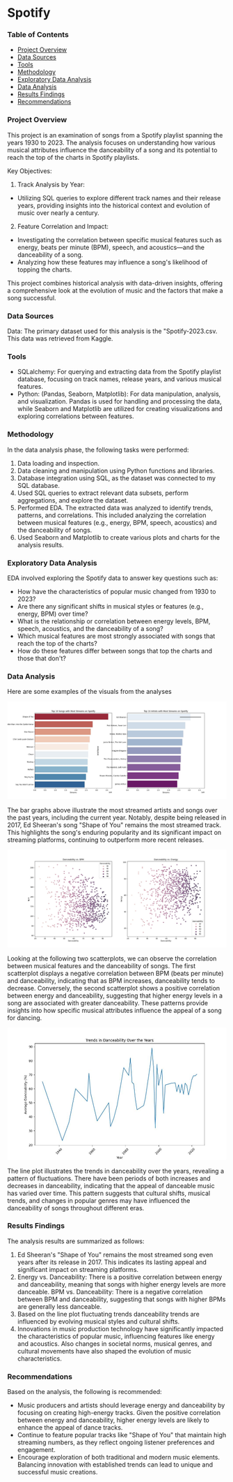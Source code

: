 # Spotify

### Table of Contents 

- [Project Overview](#project-overview)
- [Data Sources ](#data-sources)
- [Tools](#tools)
- [Methodology](#methodology)
- [Exploratory Data Analysis](#exploratory-data-analysis)
- [Data Analysis](#data-analysis) 
- [Results Findings](#results-findings)
- [Recommendations](#recommendations)

### Project Overview 

This project is an examination of songs from a Spotify playlist spanning the years 1930 to 2023. The analysis focuses on understanding how various musical attributes influence the danceability of a song and its potential to reach the top of the charts in Spotify playlists.

Key Objectives:

1. Track Analysis by Year:

 - Utilizing SQL queries to explore different track names and their release years, providing insights into the historical context and evolution of music over nearly a century.

2. Feature Correlation and Impact:

 - Investigating the correlation between specific musical features such as energy, beats per minute (BPM), speech, and acoustics—and the danceability of a song.
 - Analyzing how these features may influence a song's likelihood of topping the charts.
  
This project combines historical analysis with data-driven insights, offering a comprehensive look at the evolution of music and the factors that make a song successful.

### Data Sources 

Data: The primary dataset used for this analysis is the "Spotify-2023.csv. This data was retrieved from Kaggle.

### Tools 

- SQLalchemy: For querying and extracting data from the Spotify playlist database, focusing on track names, release years, and various musical features.
- Python: (Pandas, Seaborn, Matplotlib): For data manipulation, analysis, and visualization. Pandas is used for handling and processing the data, while Seaborn and Matplotlib are utilized for creating  visualizations and exploring correlations between features.

### Methodology 
  In the data analysis phase, the following tasks were performed:
  
  1. Data loading and inspection.
  2. Data cleaning and manipulation using Python functions and libraries.
  3. Database integration using SQL, as the dataset was connected to my SQL database.
  4. Used SQL queries to extract relevant data subsets, perform aggregations, and explore the dataset. 
  5. Performed EDA. The extracted data was analyzed to identify trends, patterns, and correlations. This included analyzing the correlation between musical features (e.g., energy, BPM, speech, acoustics) and the danceability of songs.
  6. Used Seaborn and Matplotlib to create various plots and charts for the analysis results. 

### Exploratory Data Analysis

EDA involved exploring the Spotify data to answer key questions such as: 

- How have the characteristics of popular music changed from 1930 to 2023?
- Are there any significant shifts in musical styles or features (e.g., energy, BPM) over time?
- What is the relationship or correlation between energy levels, BPM, speech, acoustics, and the danceability of a song?
- Which musical features are most strongly associated with songs that reach the top of the charts?
- How do these features differ between songs that top the charts and those that don't?

### Data Analysis 
Here are some examples of the visuals from the analyses 

![](image/Top_10_Songs_Artists_Streamed.jpg)

The bar graphs above illustrate the most streamed artists and songs over the past years, including the current year. Notably, despite being released in 2017, Ed Sheeran's song "Shape of You" remains the most streamed track. This highlights the song's enduring popularity and its significant impact on streaming platforms, continuing to outperform more recent releases.

![](image/Danceability.jpg)

Looking at the following two scatterplots, we can observe the correlation between musical features and the danceability of songs. The first scatterplot displays a negative correlation between BPM (beats per minute) and danceability, indicating that as BPM increases, danceability tends to decrease. Conversely, the second scatterplot shows a positive correlation between energy and danceability, suggesting that higher energy levels in a song are associated with greater danceability. These patterns provide insights into how specific musical attributes influence the appeal of a song for dancing.

![](image/trendsoy.jpg)

The line plot illustrates the trends in danceability over the years, revealing a pattern of fluctuations. There have been periods of both increases and decreases in danceability, indicating that the appeal of danceable music has varied over time. This pattern suggests that cultural shifts, musical trends, and changes in popular genres may have influenced the danceability of songs throughout different eras.

### Results Findings
The analysis results are summarized as follows: 

1. Ed Sheeran's "Shape of You" remains the most streamed song even years after its release in 2017. This indicates its lasting appeal and significant impact on streaming platforms. 
2. Energy vs. Danceability: There is a positive correlation between energy and danceability, meaning that songs with higher energy levels are more danceable.
BPM vs. Danceability: There is a negative correlation between BPM and danceability, suggesting that songs with higher BPMs are generally less danceable.
3. Based on the line plot fluctuating trends danceability trends are influenced by evolving musical styles and cultural shifts.
4. Innovations in music production technology have significantly impacted the characteristics of popular music, influencing features like energy and acoustics.
Also changes in societal norms, musical genres, and cultural movements have also shaped the evolution of music characteristics.

### Recommendations 
Based on the analysis, the following is recommended: 
- Music producers and artists should leverage energy and danceability by focusing on creating high-energy tracks. Given the positive correlation between energy and danceability, higher energy levels are likely to enhance the appeal of dance tracks.
- Continue to feature popular tracks like "Shape of You" that maintain high streaming numbers, as they reflect ongoing listener preferences and engagement.
- Encourage exploration of both traditional and modern music elements. Balancing innovation with established trends can lead to unique and successful music creations.
